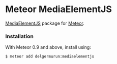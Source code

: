 Meteor MediaElementJS
=====================

[MediaElementJS](http://mediaelementjs.com/) package for [Meteor](http://meteor.com).


### Installation

With Meteor 0.9 and above, install using:

```sh
$ meteor add delgermurun:mediaelementjs
```
